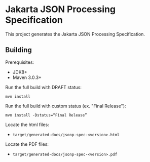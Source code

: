 Jakarta JSON Processing Specification
======================================

This project generates the Jakarta JSON Processing Specification.

Building
--------

Prerequisites:

* JDK8+
* Maven 3.0.3+

Run the full build with DRAFT status:

`mvn install`

Run the full build with custom status (ex. "Final Release"):

`mvn install -Dstatus=“Final Release”` 

Locate the html files:
- `target/generated-docs/jsonp-spec-<version>.html`

Locate the PDF files:
- `target/generated-docs/jsonp-spec-<version>.pdf`
